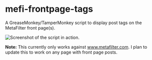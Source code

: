 # mefi-frontpage-tags
A GreaseMonkey/TamperMonkey script to display post tags on the MetaFilter front page(s).

![Screenshot of the script in action.](https://i.imgbox.com/LT0BW61Z.png)

**Note:** This currently only works against www.metafilter.com. I plan to update this to work on any page with front page posts.
